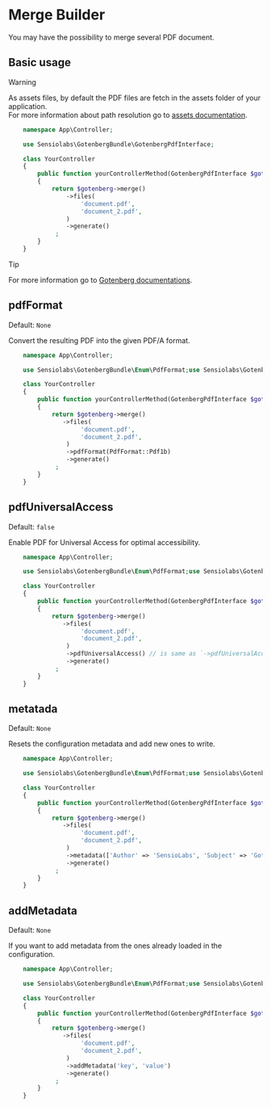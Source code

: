 # Merge Builder

You may have the possibility to merge several PDF document.

## Basic usage

> [!WARNING]  
> As assets files, by default the PDF files are fetch in the assets folder of
> your application.  
> For more information about path resolution go to [assets documentation](../assets.md).

```php
    namespace App\Controller;

    use Sensiolabs\GotenbergBundle\GotenbergPdfInterface;

    class YourController
    {
        public function yourControllerMethod(GotenbergPdfInterface $gotenberg): Response
        {
            return $gotenberg->merge()
                ->files(
                    'document.pdf',
                    'document_2.pdf',
                )
                ->generate()
             ;
        }
    }
```

> [!TIP]
> For more information go to [Gotenberg documentations](https://gotenberg.dev/docs/routes#merge-pdfs-route).

## pdfFormat

Default: `None`

Convert the resulting PDF into the given PDF/A format.

```php
    namespace App\Controller;

    use Sensiolabs\GotenbergBundle\Enum\PdfFormat;use Sensiolabs\GotenbergBundle\GotenbergPdfInterface;

    class YourController
    {
        public function yourControllerMethod(GotenbergPdfInterface $gotenberg): Response
        {
            return $gotenberg->merge()
               ->files(
                    'document.pdf',
                    'document_2.pdf',
                )
                ->pdfFormat(PdfFormat::Pdf1b)
                ->generate()
             ;
        }
    }
```

## pdfUniversalAccess

Default: `false`

Enable PDF for Universal Access for optimal accessibility.

```php
    namespace App\Controller;

    use Sensiolabs\GotenbergBundle\Enum\PdfFormat;use Sensiolabs\GotenbergBundle\GotenbergPdfInterface;

    class YourController
    {
        public function yourControllerMethod(GotenbergPdfInterface $gotenberg): Response
        {
            return $gotenberg->merge()
               ->files(
                    'document.pdf',
                    'document_2.pdf',
                )
                ->pdfUniversalAccess() // is same as `->pdfUniversalAccess(true)`
                ->generate()
             ;
        }
    }
```

## metatada

Default: `None`

Resets the configuration metadata and add new ones to write.

```php
    namespace App\Controller;

    use Sensiolabs\GotenbergBundle\Enum\PdfFormat;use Sensiolabs\GotenbergBundle\GotenbergPdfInterface;

    class YourController
    {
        public function yourControllerMethod(GotenbergPdfInterface $gotenberg): Response
        {
            return $gotenberg->merge()
               ->files(
                    'document.pdf',
                    'document_2.pdf',
                )
                ->metadata(['Author' => 'SensioLabs', 'Subject' => 'Gotenberg'])
                ->generate()
             ;
        }
    }
```

## addMetadata

Default: `None`

If you want to add metadata from the ones already loaded in the configuration.

```php
    namespace App\Controller;

    use Sensiolabs\GotenbergBundle\Enum\PdfFormat;use Sensiolabs\GotenbergBundle\GotenbergPdfInterface;

    class YourController
    {
        public function yourControllerMethod(GotenbergPdfInterface $gotenberg): Response
        {
            return $gotenberg->merge()
               ->files(
                    'document.pdf',
                    'document_2.pdf',
                )
                ->addMetadata('key', 'value')
                ->generate()
             ;
        }
    }
```
